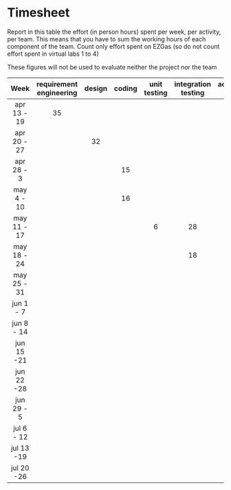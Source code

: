 # Timesheet

Report in this table the effort (in person hours) spent per week, per activity, per team. 
This means that you have to sum the working hours of each component of the team.
Count only effort spent on EZGas (so do not count effort spent in virtual labs 1 to 4)

These figures will not be used to evaluate neither the project nor the team

| Week | requirement engineering | design | coding | unit testing | integration testing | acceptance testing | management | git maven |
|:-----------:|:--------:|:-----------:|:-----------:|:----------:|:------------:|:---------------:|:-------------:|:--------------:|
| apr 13 - 19|35 | | | | | | 1| 1| 
| apr 20 - 27| | 32| | | | | 1| 1| 
| apr 28 - 3 | | | 15 | | | | 1 | 1 | 
| may 4 - 10 | | | 16 | | | | 1 | 1 | 
| may 11 - 17| | | | 6 | 28 | |1 | 1| 
| may 18 - 24| | | | | 18 |  | 1 | 1 | 
| may 25 - 31| | | | | | | | | 
| jun 1 -  7 | | | | | | | | | 
| jun 8 - 14 | | | | | | | | | 
| jun 15 -21 | | | | | | | | | 
| jun 22 -28 | | | | | | | | | 
| jun 29 - 5 | | | | | | | | | 
| jul 6 - 12 | | | | | | | | | 
| jul 13 -19 | | | | | | | | |
| jul 20 -26 | | | | | | | | |
